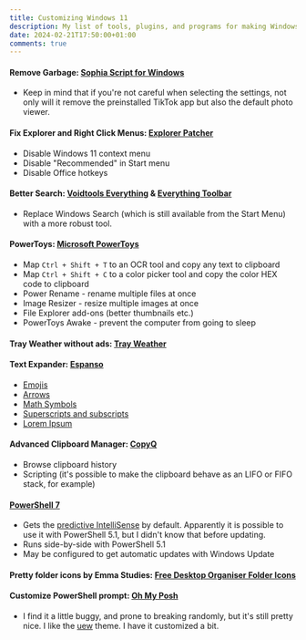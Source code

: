 ```yaml
---
title: Customizing Windows 11
description: My list of tools, plugins, and programs for making Windows 11 better
date: 2024-02-21T17:50:00+01:00
comments: true
---
```


#### Remove Garbage: [Sophia Script for Windows](https://github.com/farag2/Sophia-Script-for-Windows)

 - Keep in mind that if you're not careful when selecting the settings, not only will it remove the preinstalled TikTok app but also the default photo viewer.

#### Fix Explorer and Right Click Menus: [Explorer Patcher](https://github.com/valinet/ExplorerPatcher)
 - Disable Windows 11 context menu
 - Disable "Recommended" in Start menu
 - Disable Office hotkeys

#### Better Search: [Voidtools Everything](https://www.voidtools.com/) & [Everything Toolbar](https://github.com/stnkl/EverythingToolbar)

 - Replace Windows Search (which is still available from the Start Menu) with a more robust tool.

#### PowerToys: [Microsoft PowerToys](https://github.com/microsoft/PowerToys)

 - Map `Ctrl + Shift + T` to an OCR tool and copy any text to clipboard
 - Map `Ctrl + Shift + C` to a color picker tool and copy the color HEX code to clipboard
 - Power Rename - rename multiple files at once
 - Image Resizer - resize multiple images at once
 - File Explorer add-ons (better thumbnails etc.)
 - PowerToys Awake - prevent the computer from going to sleep

#### Tray Weather without ads: [Tray Weather](https://github.com/FelixdelasPozas/TrayWeather)

#### Text Expander: [Espanso](https://espanso.org)
 - [Emojis](https://hub.espanso.org/all-emojis)
 - [Arrows](https://hub.espanso.org/arrows)
 - [Math Symbols](https://hub.espanso.org/math-symbols)
 - [Superscripts and subscripts](https://hub.espanso.org/supersubscript)
 - [Lorem Ipsum](https://hub.espanso.org/lorem)

#### Advanced Clipboard Manager: [CopyQ](https://hluk.github.io/CopyQ/)
 - Browse clipboard history
 - Scripting (it's possible to make the clipboard behave as an LIFO or FIFO stack, for example)

#### [PowerShell 7](https://learn.microsoft.com/en-us/powershell/scripting/install/installing-powershell-on-windows?view=powershell-7.4)
 - Gets the [predictive IntelliSense](https://learn.microsoft.com/en-us/powershell/scripting/learn/shell/using-predictors?view=powershell-7.4) by default. Apparently it is possible to use it with PowerShell 5.1, but I didn't know that before updating.
 - Runs side-by-side with PowerShell 5.1
 - May be configured to get automatic updates with Windows Update

#### Pretty folder icons by Emma Studies: [Free Desktop Organiser Folder Icons](https://emmastudies.gumroad.com/l/free-desktop-icons)

#### Customize PowerShell prompt: [Oh My Posh](https://ohmyposh.dev/)
 - I find it a little buggy, and prone to breaking randomly, but it's still pretty nice. I like the [uew](https://ohmyposh.dev/docs/themes#uew) theme. I have it customized a bit.
